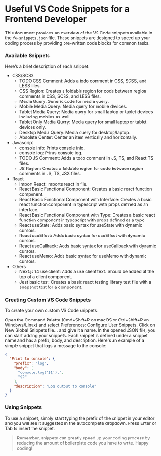 # Useful VS Code Snippets for a Frontend Developer
This document provides an overview of the VS Code snippets available in the `fe-snippets.json` file. These snippets are designed to speed up your coding process by providing pre-written code blocks for common tasks.

### Available Snippets
Here's a brief description of each snippet:

- CSS/SCSS
  - TODO CSS Comment: Adds a todo comment in CSS, SCSS, and LESS files.
  - CSS Region: Creates a foldable region for code between region comments in CSS, SCSS, and LESS files.
  - Media Query: Generic code for media query.
  - Mobile Media Query: Media query for mobile devices.
  - Tablet Media Query: Media query for small laptop or tablet devices including mobiles as well.
  - Tablet Only Media Query: Media query for small laptop or tablet devices only.
  - Desktop Media Query: Media query for desktop/laptop.
  - Absolute Center: Center an item vertically and horizontally.
- Javascript
  - console info: Prints console info.
  - console log: Prints console log.
  - TODO JS Comment: Adds a todo comment in JS, TS, and React TS files.
  - JS Region: Creates a foldable region for code between region comments in JS, TS, JSX files.
- React
  - Import React: Imports react in file.
  - React Basic Functional Component: Creates a basic react function component.
  - React Basic Functional Component with Interface: Creates a basic react function component in typescript with props defined as an interface.
  - React Basic Functional Component with Type: Creates a basic react function component in typescript with props defined as a type.
  - React useState: Adds basic syntax for useState with dynamic cursors.
  - React useEffect: Adds basic syntax for useEffect with dynamic cursors.
  - React useCallback: Adds basic syntax for useCallback with dynamic cursors.
  - React useMemo: Adds basic syntax for useMemo with dynamic cursors.
- Others
  - Next.js 14 use client: Adds a use client text. Should be added at the top of a client component.
  - Jest basic test: Creates a basic react testing library test file with a snapshot test for a component.

### Creating Custom VS Code Snippets
To create your own custom VS Code snippets:

Open the Command Palette (Cmd+Shift+P on macOS or Ctrl+Shift+P on Windows/Linux) and select Preferences: Configure User Snippets.
Click on New Global Snippets file... and give it a name.
In the opened JSON file, you can start adding your snippets. Each snippet is defined under a snippet name and has a prefix, body, and description.
Here's an example of a simple snippet that logs a message to the console:

```json
{
  "Print to console": {
    "prefix": "log",
    "body": [
      "console.log('$1');",
      "$2"
    ],
    "description": "Log output to console"
  }
}
```

### Using Snippets
To use a snippet, simply start typing the prefix of the snippet in your editor and you will see it suggested in the autocomplete dropdown. Press Enter or Tab to insert the snippet.

> Remember, snippets can greatly speed up your coding process by reducing the amount of boilerplate code you have to write. Happy coding!
